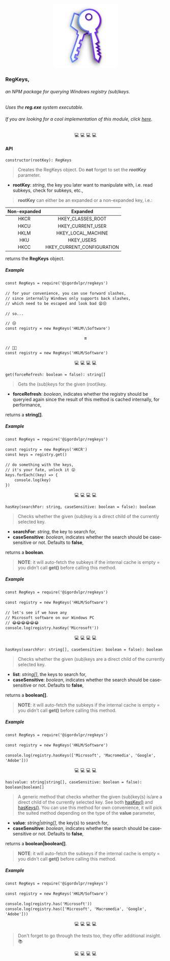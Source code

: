 <p align="center"><img src="./assets/RegKeys.png" style="max-width: 200px"></p>

<h3>RegKeys,</h3>
<h6>an NPM package for querying Windows registry (sub)keys.</h6>

_Uses the **reg.exe** system executable._

<h6>If you are looking for a cool implementation of this module, click <a href="https://github.com/igorskyflyer/npm-registry-apppaths">here</a>.</h6>

<p align="center">💻  💻  💻  💻</p>

#### API

```
constructor(rootKey): RegKeys
```

> Creates the RegKeys object.
> Do **not** forget to set the **_rootKey_** parameter.

- **rootKey**: _string_, the key you later want to manipulate with, i.e. read subkeys, check for subkeys, etc.,

> **rootKey** can either be an expanded or a non-expanded key, i.e.:

| Non-expanded |          Expanded          |
| :----------: | :------------------------: |
|     HKCR     |     HKEY_CLASSES_ROOT      |
|     HKCU     |     HKEY_CURRENT_USER      |
|     HKLM     |     HKEY_LOCAL_MACHINE     |
|     HKU      |         HKEY_USERS         |
|     HKCC     | HKEY_CURRENT_CONFIGURATION |

returns the **RegKeys** object.

##### Example

```
const RegKeys = require('@igordvlpr/regkeys')

// for your convenience, you can use forward slashes,
// since internally Windows only supports back slashes,
// which need to be escaped and look bad 😫😒

// so...
```

```
// 😒
const registry = new RegKeys('HKLM\\Software')
```

<p align="center"><strong>=</strong></p>

```
// 🥳🎊
const registry = new RegKeys('HKLM/Software')
```

<p align="center">💻  💻  💻  💻</p>

```
get(forceRefresh: boolean = false): string[]
```

> Gets the (sub)keys for the given (root)key.

- **forceRefresh**: _boolean_, indicates whether the registry should be queryied again since the result of this method is cached internally, for performance,

returns a **string[]**.

##### Example

```
const RegKeys = require('@igordvlpr/regkeys')

const registry = new RegKeys('HKCR')
const keys = registry.get()

// do something with the keys,
// it's your fate, unlock it 😛
keys.forEach((key) => {
	console.log(key)
})
```

<p align="center">💻  💻  💻  💻</p>

<a name="hasKey"></a>

```
hasKey(searchFor: string, caseSensitive: boolean = false): boolean
```

> Checks whether the given (sub)key is a direct child of the currently selected key.

- **searchFor**: _string_, the key to search for,
- **caseSensitive**: _boolean_, indicates whether the search should be case-sensitive or not. Defaults to **false**,

returns a **boolean**.

> **NOTE**: it will auto-fetch the subkeys if the internal cache is empty = you didn't call **get()** before calling this method.

##### Example

```
const RegKeys = require('@igordvlpr/regkeys')

const registry = new RegKeys('HKLM/Software')

// let's see if we have any
// Microsoft software on our Windows PC
// 😂😂😂😂😂😂
console.log(registry.hasKey('Microsoft'))
```

<a name="hasKeys"></a>

<p align="center">💻  💻  💻  💻</p>

```
hasKeys(searchFor: string[], caseSensitive: boolean = false): boolean
```

> Checks whether the given (sub)keys are a direct child of the currently selected key.

- **list**: _string[]_, the keys to search for,
- **caseSensitive**: _boolean_, indicates whether the search should be case-sensitive or not. Defaults to **false**,

returns a **boolean[]**.

> **NOTE**: it will auto-fetch the subkeys if the internal cache is empty = you didn't call **get()** before calling this method.

##### Example

```
const RegKeys = require('@igordvlpr/regkeys')

const registry = new RegKeys('HKLM/Software')

console.log(registry.hasKeys(['Microsoft', 'Macromedia', 'Google', 'Adobe']))
```

<p align="center">💻  💻  💻  💻</p>

```
has(value: string|string[], caseSensitive: boolean = false): boolean|boolean[]
```

> A generic method that checks whether the given (sub)key(s) is/are a direct child of the currently selected key. See both <a href="#hasKey">hasKey()</a> and <a href="#hasKeys">hasKeys()</a>. You can use this method for own convenience, it will pick the suited method depending on the type of the **value** parameter,

- **value**: _string|string[]_, the key(s) to search for,
- **caseSensitive**: _boolean_, indicates whether the search should be case-sensitive or not. Defaults to **false**,

returns a **boolean|boolean[]**.

> **NOTE**: it will auto-fetch the subkeys if the internal cache is empty = you didn't call **get()** before calling this method.

##### Example

```
const RegKeys = require('@igordvlpr/regkeys')

const registry = new RegKeys('HKLM/Software')

console.log(registry.has('Microsoft'))
console.log(registry.has(['Microsoft', 'Macromedia', 'Google', 'Adobe']))
```

<p align="center">💻  💻  💻  💻</p>

> Don't forget to go through the tests too, they offer additional insight. 📚

<p align="center">💻  💻  💻  💻</p>
